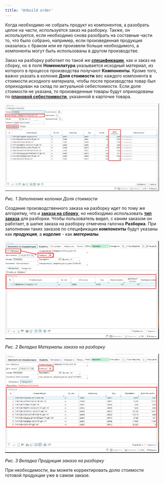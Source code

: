 ```yaml
---
title: 'Unbuild order'
---
```


Когда необходимо не собрать продукт из компонентов, а разобрать целое на части, используется заказ на разборку. Также, он используется, если необходимо снова разобрать на составные части то, что было собрано, например, если произведенная продукция оказалась с браком или ее произвели больше необходимого, а компоненты могут быть использованы в другом производстве.

Заказ на разборку работает по такой же **[спецификации](Bills_of_Materials.md)**, как и заказ на сборку, но в поле **Номенклатура** указывается исходный материал, из которого в процессе производства получают **Компоненты**. Кроме того, важно указать в колонке **Доля стоимости** вес каждого компонента в стоимости исходного материала, чтобы после производства товар был оприходован на склад по актуальной себестоимости. Если доля стоимости не указана, то произведенные товары будут оприходованы по [**плановой себестоимости**](Items_directory.md), указанной в карточке товара.

![](attachments/12812346/12812349.png)

*Рис. 1 Заполнение колонки Доля стоимости*

  

Создание производственного заказа на разборку идет по тому же алгоритму, что и **[заказа на сборку](Manufacturing_order.md)**, но необходимо использовать [**тип заказа**](Manufacturing_order_type.md) для разборки. Чтобы пользователь видел, с каким заказом он работает, в шапке заказа на разборку отмечена галочка **Разборка**. При заполнении таких заказов по спецификации ***компоненты*** будут указаны как ***продукция***, а ***изделие*** - как ***материалы***.

![](attachments/12812346/12812347.png)

*Рис. 2 Вкладка Материалы заказа на разборку*

  

![](attachments/12812346/12812348.png)

*Рис. 3 Вкладка Продукция заказа на разборку*

  

При необходимости, вы можете корректировать долю стоимости готовой продукции уже в самом заказе.

  

  



